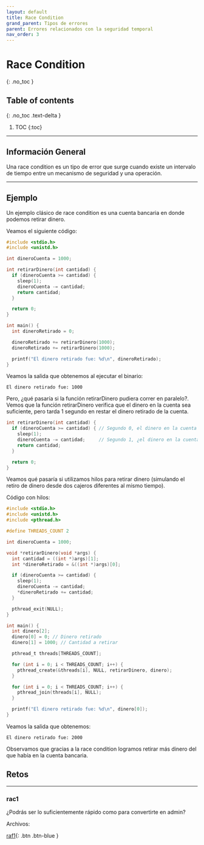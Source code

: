 ```yaml
---
layout: default
title: Race Condition
grand_parent: Tipos de errores
parent: Errores relacionados con la seguridad temporal
nav_order: 3
---
```


# Race Condition
{: .no_toc }

## Table of contents
{: .no_toc .text-delta }

1. TOC
{:toc}

---

## Información General

Una race condition es un tipo de error que surge cuando existe un
intervalo de tiempo entre un mecanismo de seguridad y una operación.

---

## Ejemplo

Un ejemplo clásico de race condition es una cuenta bancaria en donde
podemos retirar dinero.

Veamos el siguiente código:

```c
#include <stdio.h>
#include <unistd.h>

int dineroCuenta = 1000;

int retirarDinero(int cantidad) {
  if (dineroCuenta >= cantidad) {
    sleep(1);
    dineroCuenta -= cantidad;
    return cantidad;
  }

  return 0;
}

int main() {
  int dineroRetirado = 0;

  dineroRetirado += retirarDinero(1000);
  dineroRetirado += retirarDinero(1000);

  printf("El dinero retirado fue: %d\n", dineroRetirado);
}
```

Veamos la salida que obtenemos al ejecutar el binario:

```
El dinero retirado fue: 1000
```

Pero, ¿qué pasaría si la función retirarDinero pudiera correr en paralelo?.
Vemos que la función retirarDinero verifica que el dinero en la cuenta
sea suficiente, pero tarda 1 segundo en restar el dinero retirado de la
cuenta.

```c
int retirarDinero(int cantidad) {
  if (dineroCuenta >= cantidad) { // Segundo 0, el dinero en la cuenta es suficiente
    sleep(1);
    dineroCuenta -= cantidad;     // Segundo 1, ¿el dinero en la cuenta sigue siendo suficiente?
    return cantidad;
  }

  return 0;
}
```

Veamos qué pasaría si utilizamos hilos para retirar dinero (simulando el
retiro de dinero desde dos cajeros diferentes al mismo tiempo).

Código con hilos:

```c
#include <stdio.h>
#include <unistd.h>
#include <pthread.h>

#define THREADS_COUNT 2

int dineroCuenta = 1000;

void *retirarDinero(void *args) {
  int cantidad = ((int *)args)[1];
  int *dineroRetirado = &((int *)args)[0];

  if (dineroCuenta >= cantidad) {
    sleep(1);
    dineroCuenta -= cantidad;
    *dineroRetirado += cantidad;
  }

  pthread_exit(NULL);
}

int main() {
  int dinero[2];
  dinero[0] = 0; // Dinero retirado
  dinero[1] = 1000; // Cantidad a retirar

  pthread_t threads[THREADS_COUNT];

  for (int i = 0; i < THREADS_COUNT; i++) {
    pthread_create(&threads[i], NULL, retirarDinero, dinero);
  }

  for (int i = 0; i < THREADS_COUNT; i++) {
    pthread_join(threads[i], NULL);
  }

  printf("El dinero retirado fue: %d\n", dinero[0]);
}
```

Veamos la salida que obtenemos:

```
El dinero retirado fue: 2000
```

Observamos que gracias a la race condition logramos retirar más dinero
del que había en la cuenta bancaria.

## Retos

---

### rac1

¿Podrás ser lo suficientemente rápido como para convertirte en admin?

Archivos:

[raf1](../../retos/rac/rac1.zip){: .btn .btn-blue }
